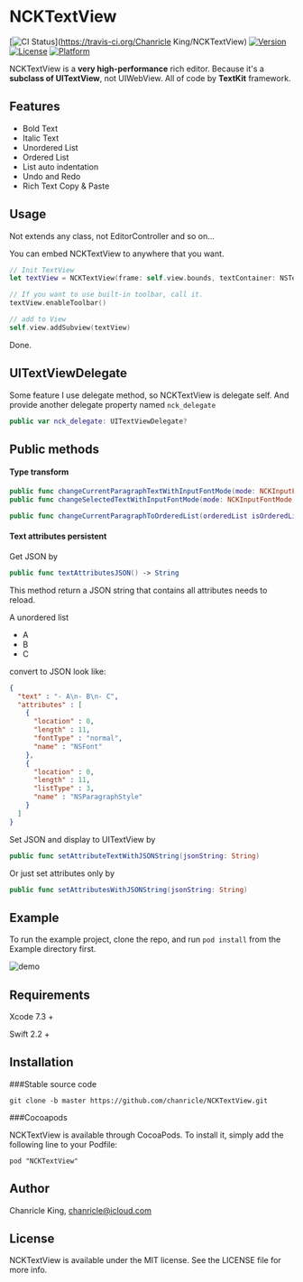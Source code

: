 # NCKTextView

[![CI Status](https://travis-ci.org/chanricle/NCKTextView.svg?branch=master)](https://travis-ci.org/Chanricle King/NCKTextView)
[![Version](https://img.shields.io/cocoapods/v/NCKTextView.svg?style=flat)](http://cocoapods.org/pods/NCKTextView)
[![License](https://img.shields.io/cocoapods/l/NCKTextView.svg?style=flat)](http://cocoapods.org/pods/NCKTextView)
[![Platform](https://img.shields.io/cocoapods/p/NCKTextView.svg?style=flat)](http://cocoapods.org/pods/NCKTextView)

NCKTextView is a **very high-performance** rich editor. Because it's a **subclass of UITextView**, not UIWebView. All of code by **TextKit** framework.

## Features

* Bold Text
* Italic Text
* Unordered List
* Ordered List
* List auto indentation
* Undo and Redo
* Rich Text Copy & Paste

## Usage
Not extends any class, not EditorController and so on...

You can embed NCKTextView to anywhere that you want.

```swift
// Init TextView
let textView = NCKTextView(frame: self.view.bounds, textContainer: NSTextContainer())

// If you want to use built-in toolbar, call it.
textView.enableToolbar()

// add to View
self.view.addSubview(textView)
```

Done.

## UITextViewDelegate

Some feature I use delegate method, so NCKTextView is delegate self. And provide another delegate property named `nck_delegate`

```swift
public var nck_delegate: UITextViewDelegate?
```

## Public methods
#### Type transform

```swift
public func changeCurrentParagraphTextWithInputFontMode(mode: NCKInputFontMode)
public func changeSelectedTextWithInputFontMode(mode: NCKInputFontMode)

public func changeCurrentParagraphToOrderedList(orderedList isOrderedList: Bool, listPrefix: String)
```

#### Text attributes persistent

Get JSON by
```swift
public func textAttributesJSON() -> String
```

This method return a JSON string that contains all attributes needs to reload.

A unordered list 
- A
- B
- C

convert to JSON look like:

```json
{
  "text" : "- A\n- B\n- C",
  "attributes" : [
    {
      "location" : 0,
      "length" : 11,
      "fontType" : "normal",
      "name" : "NSFont"
    },
    {
      "location" : 0,
      "length" : 11,
      "listType" : 3,
      "name" : "NSParagraphStyle"
    }
  ]
}
```

Set JSON and display to UITextView by
```swift
public func setAttributeTextWithJSONString(jsonString: String)
```

Or just set attributes only by
```swift
public func setAttributesWithJSONString(jsonString: String)
```

## Example

To run the example project, clone the repo, and run `pod install` from the Example directory first.

![demo](https://github.com/chanricle/CKTextView/blob/develop/demo.gif?raw=true)

## Requirements

Xcode 7.3 +

Swift 2.2 +

## Installation

###Stable source code

```
git clone -b master https://github.com/chanricle/NCKTextView.git
```

###Cocoapods

NCKTextView is available through CocoaPods. To install it, simply add the following line to your Podfile:

```
pod "NCKTextView"
```

## Author

Chanricle King, chanricle@icloud.com

## License

NCKTextView is available under the MIT license. See the LICENSE file for more info.
